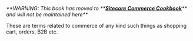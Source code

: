 _**WARNING: This book has moved to **_[_**Sitecore Commerce Cookbook**_](https://sitecorecommerceguild.gitbook.io/sitecore-commerce-cookbook/)_** and will not be maintained here**_

These are terms related to commerce of any kind such things as shopping cart, orders, B2B etc.

